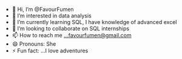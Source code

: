 - 👋 Hi, I’m @FavourFumen
- 👀 I’m interested in data analysis 
- 🌱 I’m currently learning SQL, I have knowledge of advanced excel 
- 💞️ I’m looking to collaborate on SQL internships 
- 📫 How to reach me ...favourfumen@gmail.com 
- 😄 Pronouns: She
- ⚡ Fun fact: ...I love adventures 

<!---
FavourFumen/FavourFumen is a ✨ special ✨ repository because its `README.md` (this file) appears on your GitHub profile.
You can click the Preview link to take a look at your changes.
--->
